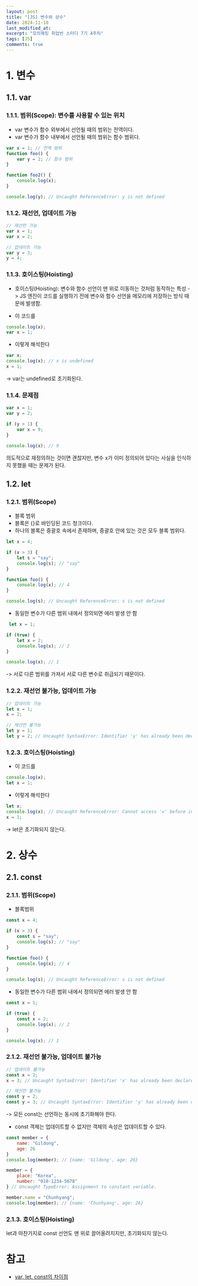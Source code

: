 ```yaml
---
layout: post
title: "[JS] 변수와 상수"
date: 2024-11-10
last_modified_at: 
excerpt: "모의해킹 취업반 스터디 7기 4주차"
tags: [JS]
comments: true
---
```


# 1. 변수
## 1.1. var
### 1.1.1. 범위(Scope): 변수를 사용할 수 있는 위치
* var 변수가 함수 외부에서 선언될 때의 범위는 전역이다.
* var 변수가 함수 내부에서 선언될 때의 범위는 함수 범위다.

```js
var x = 1; // 전역 범위
function foo() {
    var y = 2; // 함수 범위
}

function foo2() {
    console.log(x);
}

console.log(y); // Uncaught ReferenceError: y is not defined
```

### 1.1.2. 재선언, 업데이트 가능
```js
// 재선언 가능
var x = 1;
var x = 2;

// 업데이트 가능
var y = 3;
y = 4;
```

### 1.1.3. 호이스팅(Hoisting)
* 호이스팅(Hoisting): 변수와 함수 선언이 맨 위로 이동하는 것처럼 동작하는 특성
-> JS 엔진이 코드를 실행하기 전에 변수와 함수 선언을 메모리에 저장하는 방식 때문에 발생함.

* 이 코드를
```js
console.log(x);
var x = 1;
```

* 이렇게 해석한다
```js
var x;
console.log(x); // x is undefined
x = 1;
```
-> var는 undefined로 초기화된다.

### 1.1.4. 문제점
```js
var x = 1;
var y = 2;

if (y > 1) {
    var x = 9;
}

console.log(x); // 9
```
의도적으로 재정의하는 것이면 괜찮지만,
변수 x가 이미 정의되어 있다는 사실을 인식하지 못했을 때는 문제가 된다.

## 1.2. let
### 1.2.1. 범위(Scope)
* 블록 범위
* 블록은 {}로 바인딩된 코드 청크이다.
* 하나의 블록은 중괄호 속에서 존재하며, 중괄호 안에 있는 것은 모두 블록 범위다.

```js
let x = 4;

if (x > 3) {
    let s = "say";
    console.log(s); // "say"
}

function foo() {
    console.log(x); // 4
}

console.log(s); // Uncaught ReferenceError: s is not defined
```

* 동일한 변수가 다른 범위 내에서 정의되면 에러 발생 안 함
```js
 let x = 1;

if (true) {
    let x = 2;
    console.log(x); // 2
}

console.log(x); // 1
```
-> 서로 다른 범위를 가져서 서로 다른 변수로 취급되기 때문이다.

### 1.2.2. 재선언 불가능, 업데이트 가능
```js
// 업데이트 가능
let x = 1;
x = 2;

// 재선언 불가능
let y = 1;
let y = 2; // Uncaught SyntaxError: Identifier 'y' has already been declared
```

### 1.2.3. 호이스팅(Hoisting)
* 이 코드를
```js
console.log(x);
let x = 1;
```

* 이렇게 해석한다
```js
let x;
console.log(x); // Uncaught ReferenceError: Cannot access 'x' before initialization
x = 1;
```
-> let은 초기화되지 않는다.

# 2. 상수
## 2.1. const
### 2.1.1. 범위(Scope)
* 블록범위

```js
const x = 4;

if (x > 3) {
    const s = "say";
    console.log(s); // "say"
}

function foo() {
    console.log(x); // 4
}

console.log(s); // Uncaught ReferenceError: s is not defined
```

* 동일한 변수가 다른 범위 내에서 정의되면 에러 발생 안 함
```js
const x = 1;

if (true) {
    const x = 2;
    console.log(x); // 2
}

console.log(x); // 1
```

### 2.1.2. 재선언 불가능, 업데이트 불가능
```js
// 업데이트 불가능
const x = 2;
x = 3; // Uncaught SyntaxError: Identifier 'x' has already been declared

// 재선언 불가능
const y = 2;
const y = 3; // Uncaught SyntaxError: Identifier 'y' has already been declared
```
-> 모든 const는 선언하는 동시에 초기화해야 한다.

* const 객체는 업데이트할 수 없지만 객체의 속성은 업데이트할 수 있다.
```js
const member = {
    name: "Gildong",
    age: 26
}
console.log(member); // {name: 'Gildong', age: 26}

member = {
    place: "Korea",
    number: "010-1234-5678"
} // Uncaught TypeError: Assignment to constant variable.

member.name = "Chunhyang";
console.log(member); // {name: 'Chunhyang', age: 26}
```

### 2.1.3. 호이스팅(Hoisting)
let과 마찬가지로 const 선언도 맨 위로 끌어올려지지만, 초기화되지 않는다.

# 참고
* [var, let, const의 차이점](https://www.freecodecamp.org/korean/news/var-let-constyi-caijeomeun/)